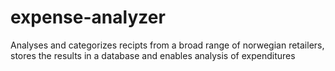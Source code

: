 # expense-analyzer
Analyses and categorizes recipts from a broad range of norwegian retailers, stores the results in a database and enables analysis of expenditures
